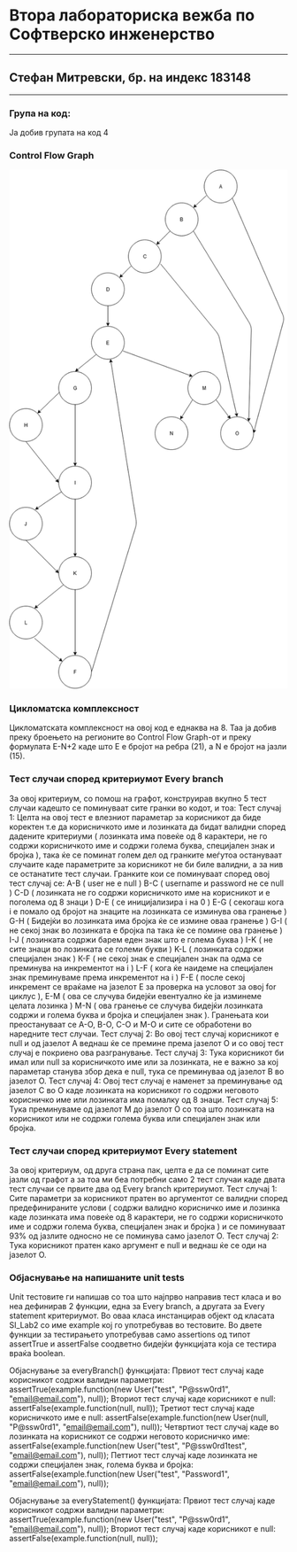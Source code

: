 # Втора лабораториска вежба по Софтверско инженерство
___
## Стефан Митревски, бр. на индекс 183148
___
### Група на код:
Ја добив групата на код 4
### Control Flow Graph
![Control Flow Graph](SI_Lab2.png "CFG")
### Цикломатска комплексност
Цикломатската комплексност на овој код е еднаква на 8. Таа ја добив преку броењето на регионите во Control Flow Graph-от и преку формулата E-N+2 каде што Е е бројот на ребра (21), а N e бројот на јазли (15). 
### Тест случаи според критериумот Every branch
За овој критериум, со помош на графот, конструирав вкупно 5 тест случаи кадешто се поминуваат сите гранки во кодот, и тоа:
Тест случај 1: Целта на овој тест е влезниот параметар за корисникот да биде коректен т.е да корисничкото име и лозинката да бидат валидни според дадените критериуми ( лозинката има повеќе од 8 карактери, не го содржи корисничкото име и содржи голема буква, специјален знак и бројка ), 
така ќе се поминат голем дел од гранките меѓутоа остануваат случаите каде параметрите за корисникот не би биле валидни, а за нив се останатите тест случаи. Гранките кои се поминуваат според овој тест случај се: 
A-B ( user не е null )
B-C ( username и password не се null )
C-D ( лозинката не го содржи корисничкото име на корисникот и е поголема од 8 знаци )
D-E ( се иницијализира i на 0 )
E-G ( секогаш кога i е помало од бројот на знаците на лозинката се изминува ова гранење )
G-H ( Бидејќи во лозинката има бројка ќе се измине оваа гранење )
G-I ( не секој знак во лозинката е бројка па така ќе се помине ова гранење )
I-J ( лозинката содржи барем еден знак што е голема буква )
I-K ( не сите знаци во лозинката се големи букви )
K-L ( лозинката содржи специјален знак )
К-F ( не секој знак е специјален знак па одма се преминува на инкрементот на i )
L-F ( кога ќе наидеме на специјален знак преминуваме према инкрементот на i )
F-E ( после секој инкремент се враќаме на јазелот Е за проверка на условот за овој for циклус ), 
Е-М ( ова се случува бидејќи евентуално ќе ја изминеме целата лозинка )
M-N ( ова гранење се случува бидејќи лозинката содржи и голема буква и бројка и специјален знак ).
Гранењата кои преостануваат се А-О, B-O, C-O и М-О и сите се обработени во наредните тест случаи.
Тест случај 2: Во овој тест случај корисникот е null и од јазелот А веднаш ќе се премине према јазелот O и со овој тест случај е покриено ова разгранување.
Тест случај 3: Тука корисникот би имал или null за корисничкото име или за лозинката, не е важно за кој параметар станува збор дека е null, тука се преминуваа од јазелот B во јазелот О.
Тест случај 4: Овој тест случај е наменет за преминување од јазелот C во О каде лозинката на корисникот го содржи неговото корисничко име или лозинката има помалку од 8 знаци.
Тест случај 5: Тука преминуваме од јазелот М до јазелот О со тоа што лозинката на корисникот или не содржи голема буква или специјален знак или бројка.
### Тест случаи според критериумот Every statement
За овој критериум, од друга страна пак, целта е да се поминат сите јазли од графот а за тоа ми беа потребни само 2 тест случаи каде двата тест случаи се првите два од Every branch критериумот.
Тест случај 1: Сите параметри за корисникот пратен во аргументот се валидни според предефинираните услови ( содржи валидно корисничко име и лозинка каде лозинката има повеќе од 8 карактери, не го содржи корисничкото име и содржи голема буква, специјален знак и бројка )
и се поминуваат 93% од јазлите односно не се поминува само јазелот О.
Тест случај 2: Тука корисникот пратен како аргумент е null и веднаш ќе се оди на јазелот О.
### Објаснување на напишаните unit tests
Unit тестовите ги напишав со тоа што најпрво направив тест класа и во неа дефинирав 2 функции, една за Еvery branch, а другата за Every statement критериумот. Во оваа класа инстанцирав објект од класата SI_Lab2 со име example кој го употребував во тестовите.
Во двете функции за тестирањето употребував само assertions од типот assertTrue и assertFalse соодветно бидејќи функцијата која се тестира враќа boolean.

Објаснување за everyBranch() функцијата:
Првиот тест случај каде корисникот содржи валидни параметри:
assertTrue(example.function(new User("test", "P@ssw0rd1", "email@email.com"), null));
Вториот тест случај каде корисникот е null:
assertFalse(example.function(null, null));
Третиот тест случај каде корисничкото име е null:
assertFalse(example.function(new User(null, "P@ssw0rd1", "email@email.com"), null));
Четвртиот тест случај каде во лозинката на корисникот се содржи неговото корисничко име:
assertFalse(example.function(new User("test", "P@ssw0rd1test", "email@email.com"), null));
Петтиот тест случај каде лозинката не содржи специјален знак, голема буква и бројка:
assertFalse(example.function(new User("test", "Password1", "email@email.com"), null));

Објаснување за everyStatement() функцијата:
Првиот тест случај каде корисникот содржи валидни параметри:
assertTrue(example.function(new User("test", "P@ssw0rd1", "email@email.com"), null));
Вториот тест случај каде корисникот е null:
assertFalse(example.function(null, null));